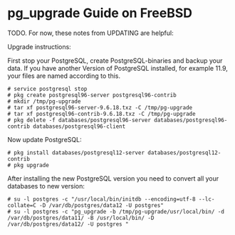 # pg_upgrade Guide on FreeBSD

TODO. For now, these notes from UPDATING are helpful:

Upgrade instructions:

  First stop your PostgreSQL, create PostgreSQL-binaries and backup your data.
  If you have another Version of PostgreSQL installed, for example 11.9, your
  files are named according to this.

```
# service postgresql stop
# pkg create postgresql96-server postgresql96-contrib
# mkdir /tmp/pg-upgrade
# tar xf postgresql96-server-9.6.18.txz -C /tmp/pg-upgrade
# tar xf postgresql96-contrib-9.6.18.txz -C /tmp/pg-upgrade
# pkg delete -f databases/postgresql96-server databases/postgresql96-contrib databases/postgresql96-client
```
  Now update PostgreSQL:

```
# pkg install databases/postgresql12-server databases/postgresql12-contrib
# pkg upgrade
```

  After installing the new PostgreSQL version you need to convert
  all your databases to new version:

```
# su -l postgres -c "/usr/local/bin/initdb --encoding=utf-8 --lc-collate=C -D /var/db/postgres/data12 -U postgres"
# su -l postgres -c "pg_upgrade -b /tmp/pg-upgrade/usr/local/bin/ -d /var/db/postgres/data11/ -B /usr/local/bin/ -D /var/db/postgres/data12/ -U postgres "
```
